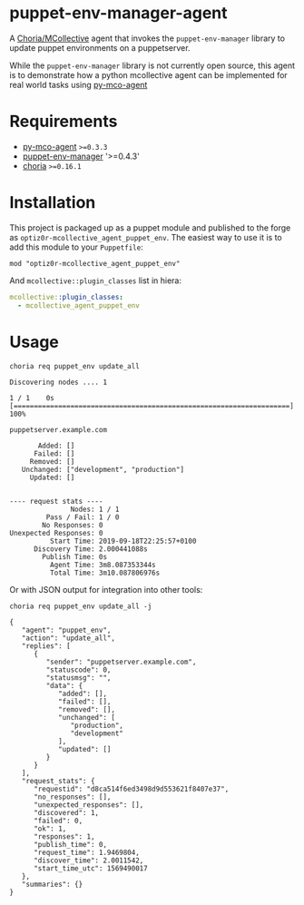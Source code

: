 # puppet-env-manager-agent

A [Choria/MCollective](https://choria.io) agent that invokes the `puppet-env-manager`
library to update puppet environments on a puppetserver.

While the `puppet-env-manager` library is not currently open source, this agent is
to demonstrate how a python mcollective agent can be implemented for real world tasks
using [py-mco-agent](https://github.com/optiz0r/py-mco-agent)

# Requirements

* [py-mco-agent](https://github.com/optiz0r/py-mco-agent) `>=0.3.3`
* [puppet-env-manager](https://github.com/optiz0r/puppet-env-manager) '>=0.4.3'
* [choria](https://choria.io) `>=0.16.1`

# Installation

This project is packaged up as a puppet module and published to the forge as
`optiz0r-mcollective_agent_puppet_env`. The easiest way to use it is to add this module
to your `Puppetfile`:

```text
mod "optiz0r-mcollective_agent_puppet_env"
```

And `mcollective::plugin_classes` list in hiera:

```yaml
mcollective::plugin_classes:
  - mcollective_agent_puppet_env
```


# Usage

```shell script
choria req puppet_env update_all
```

```text
Discovering nodes .... 1

1 / 1    0s [====================================================================] 100%

puppetserver.example.com

       Added: []
      Failed: []
     Removed: []
   Unchanged: ["development", "production"]
     Updated: []


---- request stats ----
               Nodes: 1 / 1
         Pass / Fail: 1 / 0
        No Responses: 0
Unexpected Responses: 0
          Start Time: 2019-09-18T22:25:57+0100
      Discovery Time: 2.000441088s
        Publish Time: 0s
          Agent Time: 3m8.087353344s
          Total Time: 3m10.087806976s
```

Or with JSON output for integration into other tools:
```shell script
choria req puppet_env update_all -j
```

```text
{
   "agent": "puppet_env",
   "action": "update_all",
   "replies": [
      {
         "sender": "puppetserver.example.com",
         "statuscode": 0,
         "statusmsg": "",
         "data": {
            "added": [],
            "failed": [],
            "removed": [],
            "unchanged": [
               "production",
               "development"
            ],
            "updated": []
         }
      }
   ],
   "request_stats": {
      "requestid": "d8ca514f6ed3498d9d553621f8407e37",
      "no_responses": [],
      "unexpected_responses": [],
      "discovered": 1,
      "failed": 0,
      "ok": 1,
      "responses": 1,
      "publish_time": 0,
      "request_time": 1.9469804,
      "discover_time": 2.0011542,
      "start_time_utc": 1569490017
   },
   "summaries": {}
}
```
